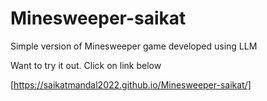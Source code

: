 # Minesweeper-saikat
Simple version of Minesweeper game developed using LLM

Want to try it out. Click on link below

[https://saikatmandal2022.github.io/Minesweeper-saikat/]
